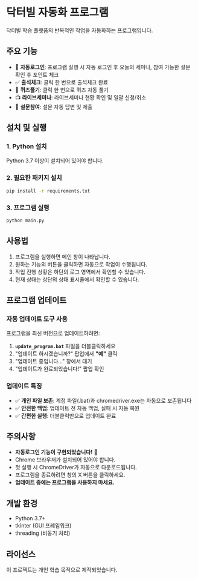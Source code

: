 # 닥터빌 자동화 프로그램

닥터빌 학습 플랫폼의 반복적인 작업을 자동화하는 프로그램입니다.

## 주요 기능

- 🔐 **자동로그인**: 프로그램 실행 시 자동 로그인 후 오늘의 세미나, 참여 가능한 설문 확인 후 포인트 체크
- ✅ **출석체크**: 클릭 한 번으로 출석체크 완료
- 🧠 **퀴즈풀기**: 클릭 한 번으로 퀴즈 자동 풀기
- 📺 **라이브세미나**: 라이브세미나 현황 확인 및 일괄 신청/취소
- 📝 **설문참여**: 설문 자동 답변 및 제출 

## 설치 및 실행

### 1. Python 설치
Python 3.7 이상이 설치되어 있어야 합니다.

### 2. 필요한 패키지 설치
```bash
pip install -r requirements.txt
```

### 3. 프로그램 실행
```bash
python main.py
```

## 사용법

1. 프로그램을 실행하면 메인 창이 나타납니다.
2. 원하는 기능의 버튼을 클릭하면 자동으로 작업이 수행됩니다.
3. 작업 진행 상황은 하단의 로그 영역에서 확인할 수 있습니다.
4. 현재 상태는 상단의 상태 표시줄에서 확인할 수 있습니다.

## 프로그램 업데이트

### 자동 업데이트 도구 사용
프로그램을 최신 버전으로 업데이트하려면:

1. **`update_program.bat`** 파일을 더블클릭하세요
2. "업데이트 하시겠습니까?" 팝업에서 **"예"** 클릭
3. "업데이트 중입니다..." 창에서 대기
4. "업데이트가 완료되었습니다!" 팝업 확인

### 업데이트 특징
- ✅ **개인 파일 보존**: 계정 파일(.bat)과 chromedriver.exe는 자동으로 보존됩니다
- ✅ **안전한 백업**: 업데이트 전 자동 백업, 실패 시 자동 복원
- ✅ **간편한 실행**: 더블클릭만으로 업데이트 완료

## 주의사항

- **자동로그인 기능이 구현되었습니다!** 🔐
- Chrome 브라우저가 설치되어 있어야 합니다.
- 첫 실행 시 ChromeDriver가 자동으로 다운로드됩니다.
- 프로그램을 종료하려면 창의 X 버튼을 클릭하세요.
- **업데이트 중에는 프로그램을 사용하지 마세요.**

## 개발 환경

- Python 3.7+
- tkinter (GUI 프레임워크)
- threading (비동기 처리)

## 라이선스

이 프로젝트는 개인 학습 목적으로 제작되었습니다.
